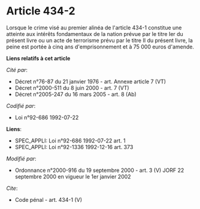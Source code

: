 # Article 434-2

Lorsque le crime visé au premier alinéa de l'article 434-1 constitue une atteinte aux intérêts fondamentaux de la nation
prévue par le titre Ier du présent livre ou un acte de terrorisme prévu par le titre II du présent livre, la peine est portée
à cinq ans d'emprisonnement et à 75 000 euros d'amende.

**Liens relatifs à cet article**

_Cité par_:

  - Décret n°76-87 du 21 janvier 1976 - art. Annexe article 7 (VT)
  - Décret n°2000-511 du 8 juin 2000 - art. 7 (VT)
  - Décret n°2005-247 du 16 mars 2005 - art. 8 (Ab)

_Codifié par_:

  - Loi n°92-686 1992-07-22

**Liens**:

  - SPEC_APPLI: Loi n°92-686 1992-07-22 art. 1
  - SPEC_APPLI: Loi n°92-1336 1992-12-16 art. 373

_Modifié par_:

  - Ordonnance n°2000-916 du 19 septembre 2000 - art. 3 (V) JORF 22 septembre 2000 en vigueur le 1er janvier 2002

_Cite_:

  - Code pénal - art. 434-1 (V)
